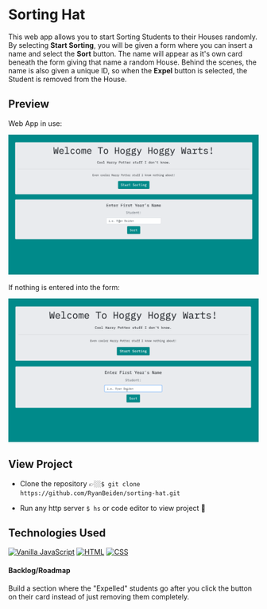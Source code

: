 # Sorting Hat

This web app allows you to start Sorting Students to their Houses randomly. By selecting **Start Sorting**, you will be given a form where you can insert a name and select the **Sort** button. The name will appear as it's own card beneath the form giving that name a random House. Behind the scenes, the name is also given a unique ID, so when the **Expel** button is selected, the Student is removed from the House.

## Preview

Web App in use:

![Sorting Hat Web App Demo](gifs/sorting-hat-site-demo.gif)

If nothing is entered into the form:

![Sorting Hat Web App Alert if No Input](gifs/sorting-hat-site-alert.gif)

## View Project
- Clone the repository 👉🏼`$ git clone https://github.com/RyanBeiden/sorting-hat.git`

- Run any http server `$ hs` or code editor to view project 👀

## Technologies Used
[![Vanilla JavaScript](https://img.shields.io/badge/-Vanilla%20JavaScript-2c9fcc?style=flat-square)](#) [![HTML](https://img.shields.io/badge/-HTML-2c9fcc?style=flat-square)](#) [![CSS](https://img.shields.io/badge/-CSS-2c9fcc?style=flat-square)](#)

#### Backlog/Roadmap

Build a section where the "Expelled" students go after you click the button on their card instead of just removing them completely.
